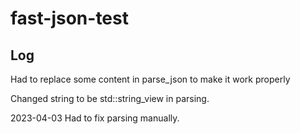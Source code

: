 # fast-json-test


## Log

Had to replace some content in parse_json to make it work properly

Changed string to be std::string_view in parsing.

2023-04-03 Had to fix parsing manually.
